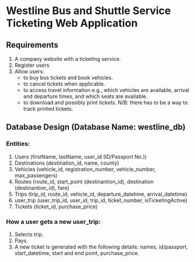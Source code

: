 
# Westline Bus and Shuttle Service Ticketing Web Application

## Requirements
1. A company website with a ticketing service.
2. Register users
3. Allow users:
    - to buy bus tickets and book vehicles.
    - to cancel tickets when applicable.
    - to access travel information e.g., which vehicles are available,
      arrival and departure times, and which seats are available.
    - to download and possibly print tickets.
        N/B: there has to be a way to track printed tickets.

## Database Design (Database Name: westline_db)
### Entities:
1. Users (firstName, lastName, user_id (ID/Passport No.))
2. Destinations (destination_id, name, county)
3. Vehicles (vehicle_id, registration_number, vehicle_number, max_passengers)
4. Routes (route_id, start_point (destinantion_id), destination (destinantion_id), fare)
5. Trips (trip_id, route_id, vehicle_id, departure_datetime, arrival_datetime)
6. user_trip (user_trip_id, user_id, trip_id, ticket_number, isTicketingActive)
7. Tickets (ticket_id, purchase_price)

### How a user gets a new user_trip:
1. Selects trip.
2. Pays.
3. A new ticket is generated with the following details: 
    names, id/passport, start_datetime, start and end point, purchase_price.

